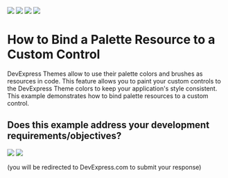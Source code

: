 <!-- default badges list -->
![](https://img.shields.io/endpoint?url=https://codecentral.devexpress.com/api/v1/VersionRange/180368964/21.1.5%2B)
[![](https://img.shields.io/badge/Open_in_DevExpress_Support_Center-FF7200?style=flat-square&logo=DevExpress&logoColor=white)](https://supportcenter.devexpress.com/ticket/details/T830432)
[![](https://img.shields.io/badge/📖_How_to_use_DevExpress_Examples-e9f6fc?style=flat-square)](https://docs.devexpress.com/GeneralInformation/403183)
[![](https://img.shields.io/badge/💬_Leave_Feedback-feecdd?style=flat-square)](#does-this-example-address-your-development-requirementsobjectives)
<!-- default badges end -->
# How to Bind a Palette Resource to a Custom Control

DevExpress Themes allow to use their palette colors and brushes as resources in code. This feature allows you to paint your custom controls to the DevExpress Theme colors to keep your application's style consistent. This example demonstrates how to bind palette resources to a custom control.
<!-- feedback -->
## Does this example address your development requirements/objectives?

[<img src="https://www.devexpress.com/support/examples/i/yes-button.svg"/>](https://www.devexpress.com/support/examples/survey.xml?utm_source=github&utm_campaign=wpf-themes-use-palette-resources-in-custom-controls&~~~was_helpful=yes) [<img src="https://www.devexpress.com/support/examples/i/no-button.svg"/>](https://www.devexpress.com/support/examples/survey.xml?utm_source=github&utm_campaign=wpf-themes-use-palette-resources-in-custom-controls&~~~was_helpful=no)

(you will be redirected to DevExpress.com to submit your response)
<!-- feedback end -->
